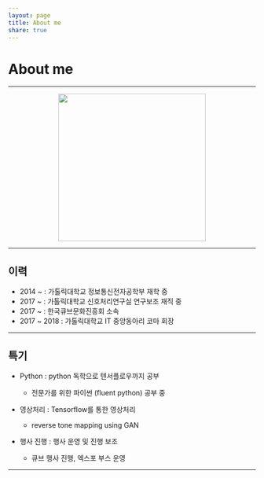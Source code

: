 ```yaml
---
layout: page
title: About me
share: true
---
```

# About me
---
<center><img src="https://user-images.githubusercontent.com/11483057/45756309-82f5e900-bc5b-11e8-910a-870146da1bc5.png" width="300" height="300"></center>

---
## 이력
- 2014 ~ : 가톨릭대학교 정보통신전자공학부 재학 중
- 2017 ~ : 가톨릭대학교 신호처리연구실 연구보조 재직 중
- 2017 ~ : 한국큐브문화진흥회 소속
- 2017 ~ 2018 : 가톨릭대학교 IT 중앙동아리 코마 회장

---
## 특기
- Python : python 독학으로 텐서플로우까지 공부
  - 전문가를 위한 파이썬 (fluent python) 공부 중  

- 영상처리 : Tensorflow를 통한 영상처리  
  - reverse tone mapping using GAN  

- 행사 진행 : 행사 운영 및 진행 보조  
  - 큐브 행사 진행, 엑스포 부스 운영  

---
